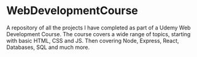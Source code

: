 # WebDevelopmentCourse
A repository of all the projects I have completed as part of a Udemy Web Development Course.
The course covers a wide range of topics, starting with basic HTML, CSS and JS.
Then covering Node, Express, React, Databases, SQL and much more.
